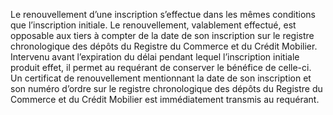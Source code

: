 Le renouvellement d’une inscription s’effectue dans les mêmes conditions que
l’inscription initiale.
Le renouvellement, valablement effectué, est opposable aux tiers à compter de la
date de son inscription sur le registre chronologique des dépôts du Registre du
Commerce et du Crédit Mobilier. Intervenu avant l’expiration du délai pendant
lequel l’inscription initiale produit effet, il permet au requérant de conserver
le bénéfice de celle-ci.
Un certificat de renouvellement mentionnant la date de son inscription et son
numéro d’ordre sur le registre chronologique des dépôts du Registre du Commerce
et du Crédit Mobilier est immédiatement transmis au requérant.